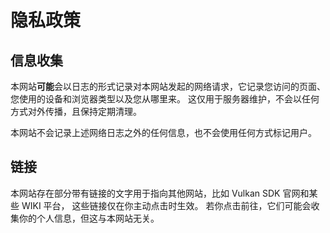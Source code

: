 # 隐私政策

## 信息收集

本网站**可能**会以日志的形式记录对本网站发起的网络请求，它记录您访问的页面、您使用的设备和浏览器类型以及您从哪里来。
这仅用于服务器维护，不会以任何方式对外传播，且保持定期清理。

本网站不会记录上述网络日志之外的任何信息，也不会使用任何方式标记用户。

## 链接

本网站存在部分带有链接的文字用于指向其他网站，比如 Vulkan SDK 官网和某些 WIKI 平台，
这些链接仅在你主动点击时生效。
若你点击前往，它们可能会收集你的个人信息，但这与本网站无关。
